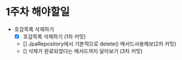 # 1주차 해야할일

- 호감목록 삭제하기
  - [x] 호감목록 삭제하기 (1차 커밋)
  - [] JpaRepository에서 기본적으로 delete() 메서드사용해보(2차 커밋)
  - [] 삭제가 완료되었다는 메서드까지 달아보기 (3차 커밋)